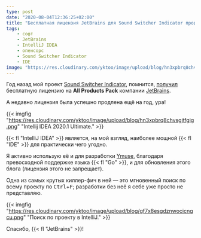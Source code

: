 ```yaml
---
type: post
date: "2020-08-04T12:36:25+02:00"
title: "Бесплатная лицензия JetBrains для Sound Switcher Indicator продлена!"
tags:
    - софт
    - JetBrains
    - IntelliJ IDEA
    - опенсорс
    - Sound Switcher Indicator
    - IDE
image: "https://res.cloudinary.com/yktoo/image/upload/blog/hn3xpbrq8chvsgjtfgig.png"
---
```


Год назад мой проект [Sound Switcher Indicator](/software/sound-switcher-indicator), помнится, [получил](0359) бесплатную лицензию на **All Products Pack** компании [JetBrains](https://www.jetbrains.com/?from=SoundSwitcherIndicator).

А недавно лицензия была успешно продлена ещё на год, ура!

<!--more-->

{{< imgfig "https://res.cloudinary.com/yktoo/image/upload/blog/hn3xpbrq8chvsgjtfgig.png" "Intellij IDEA 2020.1 Ultimate." >}}

{{< fl "IntelliJ IDEA" >}} является, на мой взгляд, наиболее мощной {{< fl "IDE" >}} для практически чего угодно.

Я активно использую её и для разработки [Ymuse](/software/ymuse), благодаря превосходной поддержке языка {{< fl "Go" >}}, и для обновления этого блога (лицензия этого не запрещает).

Одна из самых крутых киллер-фич в ней — это мгновенный поиск по всему проекту по <kbd>Ctrl</kbd>+<kbd>F</kbd>; разработки без неё я себе уже просто не представляю.

{{< imgfig "https://res.cloudinary.com/yktoo/image/upload/blog/gf7x8esgdznwocicngcu.png" "Поиск по проекту в IntelliJ." >}}

Спасибо, {{< fl "JetBrains" >}}!
